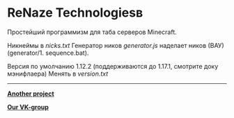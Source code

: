# ReNaze Technologiesв
Простейший программизм для таба серверов Minecraft.

Никнеймы в *nicks.txt* 
Генератор ников *generator.js* наделает ников (ВАУ) (generator/1. sequence.bat).

Версия по умолчанию 1.12.2 (поддерживаются до 1.17.1, смотрите доку мэнифлаера)
Менять в *version.txt*

---

[**Another project**](https://github.com/FluffyTale/minecorpfarmer)

[**Our VK-group**](https://vk.com/renaze)
